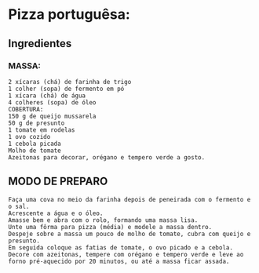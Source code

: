 
# Pizza portuguêsa:
## Ingredientes

### MASSA:
	2 xícaras (chá) de farinha de trigo
	1 colher (sopa) de fermento em pó
	1 xícara (chá) de água
	4 colheres (sopa) de óleo
	COBERTURA:
	150 g de queijo mussarela
	50 g de presunto
	1 tomate em rodelas
	1 ovo cozido
	1 cebola picada
	Molho de tomate
	Azeitonas para decorar, orégano e tempero verde a gosto.

## MODO DE PREPARO
	Faça uma cova no meio da farinha depois de peneirada com o fermento e o sal.
	Acrescente a água e o óleo.
	Amasse bem e abra com o rolo, formando uma massa lisa.
	Unte uma fôrma para pizza (média) e modele a massa dentro.
	Despeje sobre a massa um pouco de molho de tomate, cubra com queijo e presunto.
	Em seguida coloque as fatias de tomate, o ovo picado e a cebola.
	Decore com azeitonas, tempere com orégano e tempero verde e leve ao forno pré-aquecido por 20 minutos, ou até a massa ficar assada.